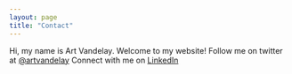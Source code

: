 ```yaml
---
layout: page
title: "Contact"
---
```

Hi, my name is Art Vandelay. Welcome to my website! 
Follow me on twitter at [@artvandelay](http://www.twitter.com)
Connect with me on [LinkedIn](https://www.linkedin.com/in/paul-uncangco/)
